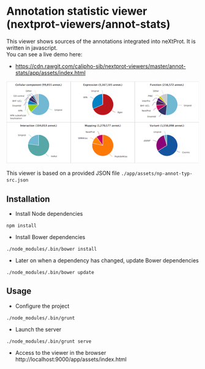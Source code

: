 # Annotation statistic viewer (nextprot-viewers/annot-stats)

This viewer shows sources of the annotations integrated into neXtProt. It is written in javascript.  
You can see a live demo here:
* https://cdn.rawgit.com/calipho-sib/nextprot-viewers/master/annot-stats/app/assets/index.html

![Annotation statistic viewer](./app/assets/img/annot-stats-screenshot.png)

This viewer is based on a provided JSON file `./app/assets/np-annot-typ-src.json`

## Installation
* Install Node dependencies
```
npm install
```
* Install Bower dependencies
```
./node_modules/.bin/bower install
```
* Later on when a dependency has changed, update Bower dependencies
```
./node_modules/.bin/bower update
```

## Usage
* Configure the project
```
./node_modules/.bin/grunt
```
* Launch the server
```
./node_modules/.bin/grunt serve
```
* Access to the viewer in the browser  
http://localhost:9000/app/assets/index.html
